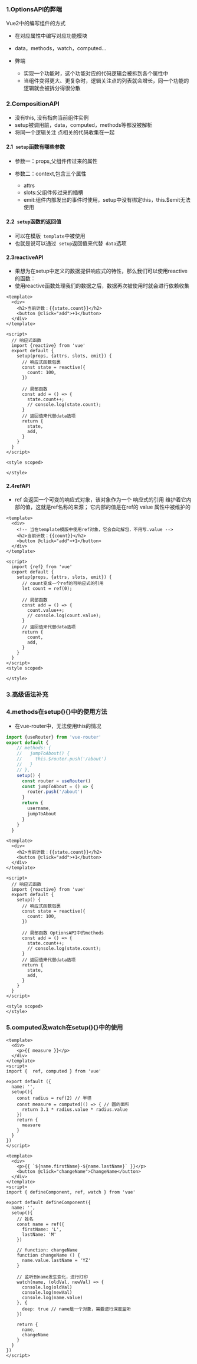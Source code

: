 ### 1.OptionsAPI的弊端

Vue2中的编写组件的方式

- 在对应属性中编写对应功能模块

- data，methods，watch，computed...

- 弊端
  - 实现一个功能时，这个功能对应的代码逻辑会被拆到各个属性中
  - 当组件变得更大、更复杂时，逻辑关注点的列表就会增长，同一个功能的逻辑就会被拆分得很分散

### 2.CompositionAPI

- 没有this, 没有指向当前组件实例
- setup被调用前，data，computed，methods等都没被解析
- 将同一个逻辑关注 点相关的代码收集在一起

#### 2.1` setup`函数有哪些参数

- 参数一：props,父组件传过来的属性

- 参数二：context,包含三个属性
  - attrs
  - slots:父组件传过来的插槽
  - emit:组件内部发出的事件时使用，setup中没有绑定this，this.$emit无法使用

#### 2.2` setup`函数的返回值

- 可以在模版` template`中被使用
- 也就是说可以通过` setup`返回值来代替` data`选项

#### 2.3reactiveAPI

- 果想为在setup中定义的数据提供响应式的特性，那么我们可以使用reactive的函数：
- 使用reactive函数处理我们的数据之后，数据再次被使用时就会进行依赖收集

```vue
<template>
  <div>
    <h2>当前计数：{{state.count}}</h2>
    <button @click="add">+1</button>
  </div>
</template>

<script>
  // 响应式函数
  import {reactive} from 'vue'
  export default {
    setup(props, {attrs, slots, emit}) {
      // 响应式函数包裹
      const state = reactive({
        count: 100,
      })
      
      // 局部函数
      const add = () => {
        state.count++;
        // console.log(state.count);
      }
      // 返回值来代替data选项
      return {
        state,
        add,
      }
    }
  }
</script>

<style scoped>

</style>
```

#### 2.4refAPI

- ref 会返回一个可变的响应式对象，该对象作为一个 响应式的引用 维护着它内部的值，这就是ref名称的来源； 它内部的值是在ref的 value 属性中被维护的

```vue
<template>
  <div>
    <!-- 当在template模版中使用ref对象，它会自动解包，不用写.value -->
    <h2>当前计数：{{count}}</h2>
    <button @click="add">+1</button>
  </div>
</template>

<script>
  import {ref} from 'vue'
  export default {
    setup(props, {attrs, slots, emit}) {
      // count变成一个ref的可响应式的引用
      let count = ref(0);
      
      // 局部函数
      const add = () => {
        count.value++;
        // console.log(count.value);
      }
      // 返回值来代替data选项
      return {
        count,
        add,
      }
    }
  }
</script>
<style scoped>

</style>
```

### 3.高级语法补充

### 4.methods在setup(){}中的使用方法

- 在vue-router中，无法使用this的情况

```js
import {useRouter} from 'vue-router'
export default {
    // methods: {
    //   jumpToAbout() {
    //     this.$router.push('/about')
    //   }
    // },
    setup() {
      const router = useRouter()
      const jumpToAbout = () => {
        router.push('/about')
      }
      return {
        username,
        jumpToAbout
      }
    }
  }
```



```vue
<template>
  <div>
    <h2>当前计数：{{state.count}}</h2>
    <button @click="add">+1</button>
  </div>
</template>

<script>
  // 响应式函数
  import {reactive} from 'vue'
  export default {
    setup() {
      // 响应式函数包裹
      const state = reactive({
        count: 100,
      })
      
      // 局部函数 OptionsAPI中的methods
      const add = () => {
        state.count++;
        // console.log(state.count);
      }
      // 返回值来代替data选项
      return {
        state,
        add,
      }
    }
  }
</script>

<style scoped>
</style>
```

### 5.computed及watch在setup(){}中的使用

```vue
<template>
  <div>
    <p>{{ measure }}</p>
  </div>
</template>
<script>
import {  ref, computed } from 'vue'
 
export default ({
  name: '',
  setup(){
    const radius = ref(2) // 半径
    const measure = computed(() => { // 圆的面积
      return 3.1 * radius.value * radius.value
    })
    return {
      measure
    }
  }
})
</script>
```

```vue
<template>
  <div>
    <p>{{ `${name.firstName}-${name.lastName}` }}</p>
    <button @click="changeName">ChangeName</button>
  </div>
</template>
<script>
import { defineComponent, ref, watch } from 'vue'
 
export default defineComponent({
  name: '',
  setup(){
    // 姓名
    const name = ref({
      firstName: 'L',
      lastName: 'M'
    })
 
    // function: changeName
    function changeName () {
      name.value.lastName = 'YZ'
    }
 
    // 监听到name发生变化，进行打印
    watch(name, (oldVal, newVal) => {
      console.log(oldVal)
      console.log(newVal)
      console.log(name.value)
    }, {
      deep: true // name是一个对象，需要进行深度监听
    })
    
    return {
      name,
      changeName
    }
  }
})
</script>
```

